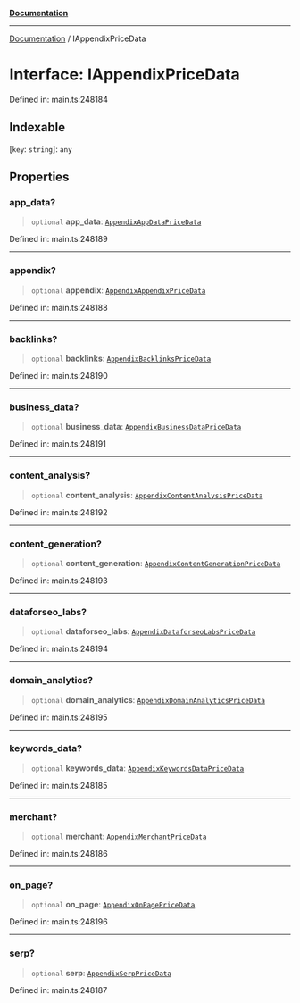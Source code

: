 [**Documentation**](../README.md)

***

[Documentation](../README.md) / IAppendixPriceData

# Interface: IAppendixPriceData

Defined in: main.ts:248184

## Indexable

\[`key`: `string`\]: `any`

## Properties

### app\_data?

> `optional` **app\_data**: [`AppendixAppDataPriceData`](../classes/AppendixAppDataPriceData.md)

Defined in: main.ts:248189

***

### appendix?

> `optional` **appendix**: [`AppendixAppendixPriceData`](../classes/AppendixAppendixPriceData.md)

Defined in: main.ts:248188

***

### backlinks?

> `optional` **backlinks**: [`AppendixBacklinksPriceData`](../classes/AppendixBacklinksPriceData.md)

Defined in: main.ts:248190

***

### business\_data?

> `optional` **business\_data**: [`AppendixBusinessDataPriceData`](../classes/AppendixBusinessDataPriceData.md)

Defined in: main.ts:248191

***

### content\_analysis?

> `optional` **content\_analysis**: [`AppendixContentAnalysisPriceData`](../classes/AppendixContentAnalysisPriceData.md)

Defined in: main.ts:248192

***

### content\_generation?

> `optional` **content\_generation**: [`AppendixContentGenerationPriceData`](../classes/AppendixContentGenerationPriceData.md)

Defined in: main.ts:248193

***

### dataforseo\_labs?

> `optional` **dataforseo\_labs**: [`AppendixDataforseoLabsPriceData`](../classes/AppendixDataforseoLabsPriceData.md)

Defined in: main.ts:248194

***

### domain\_analytics?

> `optional` **domain\_analytics**: [`AppendixDomainAnalyticsPriceData`](../classes/AppendixDomainAnalyticsPriceData.md)

Defined in: main.ts:248195

***

### keywords\_data?

> `optional` **keywords\_data**: [`AppendixKeywordsDataPriceData`](../classes/AppendixKeywordsDataPriceData.md)

Defined in: main.ts:248185

***

### merchant?

> `optional` **merchant**: [`AppendixMerchantPriceData`](../classes/AppendixMerchantPriceData.md)

Defined in: main.ts:248186

***

### on\_page?

> `optional` **on\_page**: [`AppendixOnPagePriceData`](../classes/AppendixOnPagePriceData.md)

Defined in: main.ts:248196

***

### serp?

> `optional` **serp**: [`AppendixSerpPriceData`](../classes/AppendixSerpPriceData.md)

Defined in: main.ts:248187
